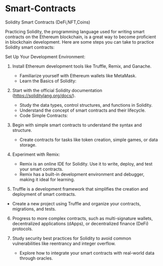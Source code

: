 # Smart-Contracts
Solidity Smart Contracts (DeFi,NFT,Coins)

Practicing Solidity, the programming language used for writing smart contracts on the Ethereum blockchain, is a great way to become proficient in blockchain development. Here are some steps you can take to practice Solidity smart contracts:

Set Up Your Development Environment:

1. Install Ethereum development tools like Truffle, Remix, and Ganache.
   - Familiarize yourself with Ethereum wallets like MetaMask.
   - Learn the Basics of Solidity:

2. Start with the official Solidity documentation (https://soliditylang.org/docs/).
   - Study the data types, control structures, and functions in Solidity.
   - Understand the concept of smart contracts and their lifecycle.
   - Code Simple Contracts:

3. Begin with simple smart contracts to understand the syntax and structure.
   - Create contracts for tasks like token creation, simple games, or data storage.


4. Experiment with Remix:
   - Remix is an online IDE for Solidity. Use it to write, deploy, and test your smart contracts.
   - Remix has a built-in development environment and debugger, making it ideal for learning.


5. Truffle is a development framework that simplifies the creation and deployment of smart contracts.
  -  Create a new project using Truffle and organize your contracts, migrations, and tests.

6. Progress to more complex contracts, such as multi-signature wallets, decentralized applications (dApps), or decentralized finance (DeFi) protocols.

7. Study security best practices for Solidity to avoid common vulnerabilities like reentrancy and integer overflow.
   - Explore how to integrate your smart contracts with real-world data through oracles.
